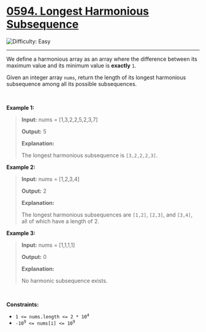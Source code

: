 <h1><a href="https://leetcode.com/problems/longest-harmonious-subsequence?envType=daily-question&envId=2025-06-30">0594. Longest Harmonious Subsequence</a></h1>

![Difficulty: Easy](https://img.shields.io/badge/Easy-46c6c2)

---

<p>We define a harmonious array as an array where the difference between its maximum value and its minimum value is <b>exactly</b> <code>1</code>.</p>

<p>Given an integer array <code>nums</code>, return the length of its longest harmonious <span data-keyword="subsequence-array">subsequence</span> among all its possible subsequences.</p>

<p>&nbsp;</p>
<p><strong class="example">Example 1:</strong></p>

><p><strong>Input:</strong> <span class="example-io">nums = [1,3,2,2,5,2,3,7]</span></p>
>
><p><strong>Output:</strong> <span class="example-io">5</span></p>
>
><p><strong>Explanation:</strong></p>
>
><p>The longest harmonious subsequence is <code>[3,2,2,2,3]</code>.</p>

<p><strong class="example">Example 2:</strong></p>

><p><strong>Input:</strong> <span class="example-io">nums = [1,2,3,4]</span></p>
>
><p><strong>Output:</strong> <span class="example-io">2</span></p>
>
><p><strong>Explanation:</strong></p>
>
><p>The longest harmonious subsequences are <code>[1,2]</code>, <code>[2,3]</code>, and <code>[3,4]</code>, all of which have a length of 2.</p>

<p><strong class="example">Example 3:</strong></p>

><p><strong>Input:</strong> <span class="example-io">nums = [1,1,1,1]</span></p>
>
><p><strong>Output:</strong> <span class="example-io">0</span></p>
>
><p><strong>Explanation:</strong></p>
>
><p>No harmonic subsequence exists.</p>

<p>&nbsp;</p>
<p><strong>Constraints:</strong></p>

<ul>
	<li><code>1 &lt;= nums.length &lt;= 2 * 10<sup>4</sup></code></li>
	<li><code>-10<sup>9</sup> &lt;= nums[i] &lt;= 10<sup>9</sup></code></li>
</ul>
